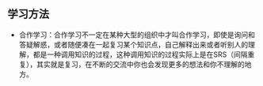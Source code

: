 ## 学习方法
- 合作学习：合作学习不一定在某种大型的组织中才叫合作学习，即使是询问和答疑解惑，或者随便凑在一起复习某个知识点，自己解释出来或者听别人的理解，都是一种调用知识的过程，这种调用知识的过程实际上是在SRS（间隔重复），其实就是复习，在不断的交流中你也会发现更多的想法和你不理解的地方。